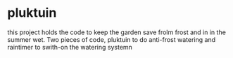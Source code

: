 # pluktuin

this project holds the code to keep the garden save frolm frost and in in the summer wet.
Two pieces of code, 
  pluktuin to do anti-frost watering and 
  raintimer to swith-on the watering systemn 
  

